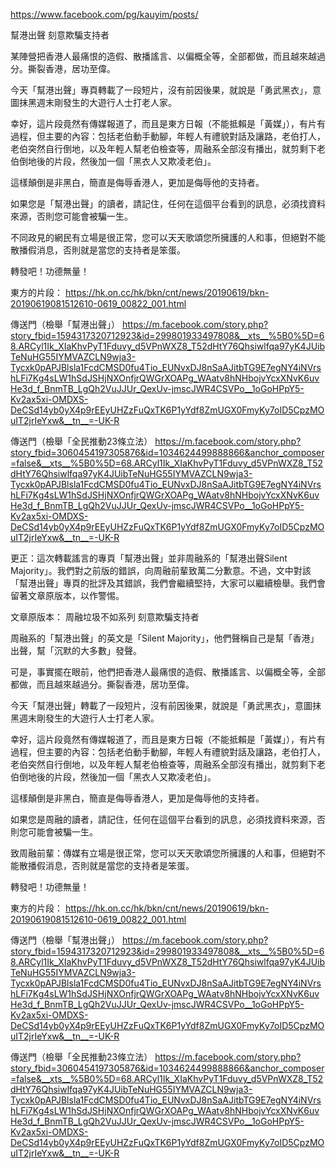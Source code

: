 https://www.facebook.com/pg/kauyim/posts/

幫港出聲
刻意欺騙支持者

某陣營把香港人最痛恨的造假、散播謠言、以偏概全等，全部都做，而且越來越過分。撕裂香港，居功至偉。

今天「幫港出聲」專頁轉載了一段短片，沒有前因後果，就說是「勇武黑衣」，意圖抹黑週末剛發生的大遊行人士打老人家。

幸好，這片段竟然有傳媒報道了，而且是東方日報（不能抵賴是「黃媒」），有片有過程，但主要的內容：包括老伯動手動腳，年輕人有禮貌對話及讓路，老伯打人，老伯突然自行倒地，以及年輕人幫老伯檢查等，周融系全部沒有播出，就剪剩下老伯倒地後的片段，然後加一個「黑衣人又欺凌老伯」。

這樣顛倒是非黑白，簡直是侮辱香港人，更加是侮辱他的支持者。

如果您是「幫港出聲」的讀者，請記住，任何在這個平台看到的訊息，必須找資料來源，否則您可能會被騙一生。

不同政見的網民有立場是很正常，您可以天天歌頌您所擁護的人和事，但絕對不能散播假消息，否則就是當您的支持者是笨蛋。

轉發吧！功德無量！

東方的片段：
https://hk.on.cc/hk/bkn/cnt/news/20190619/bkn-20190619081512610-0619_00822_001.html

傳送門（檢舉「幫港出聲」）
https://m.facebook.com/story.php?story_fbid=1594317320712923&id=299801933497808&__xts__%5B0%5D=68.ARCyl1Ik_XIaKhvPyT1Fduvy_d5VPnWXZ8_T52dHtY76Qhsiwlfqa97yK4JUibTeNuHG55IYMVAZCLN9wja3-Tycxk0pAPJBlsla1FcdCMSD0fu4Tio_EUNvxDJ8nSaAJitbTG9E7egNY4iNVrshLFi7Kg4sLW1hSdJSHjNXOnfjrQWGrXOAPg_WAatv8hNHbojvYcxXNvK6uvHe3d_f_BnmTB_LgQh2VuJJUr_QexUv-jmscJWR4CSVPo__1oGoHPpY5-Kv2ax5xi-OMDXS-DeCSd14yb0yX4p9rEEyUHZzFuQxTK6P1yYdf8ZmUGX0FmyKy7oID5CpzMOuIT2jrIeYxw&__tn__=-UK-R

傳送門（檢舉「全民推動23條立法）
https://m.facebook.com/story.php?story_fbid=3060454197305876&id=1034624499888866&anchor_composer=false&__xts__%5B0%5D=68.ARCyl1Ik_XIaKhvPyT1Fduvy_d5VPnWXZ8_T52dHtY76Qhsiwlfqa97yK4JUibTeNuHG55IYMVAZCLN9wja3-Tycxk0pAPJBlsla1FcdCMSD0fu4Tio_EUNvxDJ8nSaAJitbTG9E7egNY4iNVrshLFi7Kg4sLW1hSdJSHjNXOnfjrQWGrXOAPg_WAatv8hNHbojvYcxXNvK6uvHe3d_f_BnmTB_LgQh2VuJJUr_QexUv-jmscJWR4CSVPo__1oGoHPpY5-Kv2ax5xi-OMDXS-DeCSd14yb0yX4p9rEEyUHZzFuQxTK6P1yYdf8ZmUGX0FmyKy7oID5CpzMOuIT2jrIeYxw&__tn__=-UK-R

更正：這次轉載謠言的專頁「幫港出聲」並非周融系的「幫港出聲Silent Majority」。我們對之前版的錯誤，向周融前輩致萬二分歉意。不過，文中對該「幫港出聲」專頁的批評及其錯誤，我們會繼續堅持，大家可以繼續檢舉。我們會留著文章原版本，以作警惕。

文章原版本：
周融垃圾不如系列
刻意欺騙支持者

周融系的「幫港出聲」的英文是「Silent Majority」，他們聲稱自己是幫「香港」出聲，幫「沉默的大多數」發聲。

可是，事實擺在眼前，他們把香港人最痛恨的造假、散播謠言、以偏概全等，全部都做，而且越來越過分。撕裂香港，居功至偉。

今天「幫港出聲」轉載了一段短片，沒有前因後果，就說是「勇武黑衣」，意圖抹黑週末剛發生的大遊行人士打老人家。

幸好，這片段竟然有傳媒報道了，而且是東方日報（不能抵賴是「黃媒」），有片有過程，但主要的內容：包括老伯動手動腳，年輕人有禮貌對話及讓路，老伯打人，老伯突然自行倒地，以及年輕人幫老伯檢查等，周融系全部沒有播出，就剪剩下老伯倒地後的片段，然後加一個「黑衣人又欺凌老伯」。

這樣顛倒是非黑白，簡直是侮辱香港人，更加是侮辱他的支持者。

如果您是周融的讀者，請記住，任何在這個平台看到的訊息，必須找資料來源，否則您可能會被騙一生。

致周融前輩：傳媒有立場是很正常，您可以天天歌頌您所擁護的人和事，但絕對不能散播假消息，否則就是當您的支持者是笨蛋。

轉發吧！功德無量！

東方的片段：
https://hk.on.cc/hk/bkn/cnt/news/20190619/bkn-20190619081512610-0619_00822_001.html

傳送門（檢舉「幫港出聲」）
https://m.facebook.com/story.php?story_fbid=1594317320712923&id=299801933497808&__xts__%5B0%5D=68.ARCyl1Ik_XIaKhvPyT1Fduvy_d5VPnWXZ8_T52dHtY76Qhsiwlfqa97yK4JUibTeNuHG55IYMVAZCLN9wja3-Tycxk0pAPJBlsla1FcdCMSD0fu4Tio_EUNvxDJ8nSaAJitbTG9E7egNY4iNVrshLFi7Kg4sLW1hSdJSHjNXOnfjrQWGrXOAPg_WAatv8hNHbojvYcxXNvK6uvHe3d_f_BnmTB_LgQh2VuJJUr_QexUv-jmscJWR4CSVPo__1oGoHPpY5-Kv2ax5xi-OMDXS-DeCSd14yb0yX4p9rEEyUHZzFuQxTK6P1yYdf8ZmUGX0FmyKy7oID5CpzMOuIT2jrIeYxw&__tn__=-UK-R

傳送門（檢舉「全民推動23條立法）
https://m.facebook.com/story.php?story_fbid=3060454197305876&id=1034624499888866&anchor_composer=false&__xts__%5B0%5D=68.ARCyl1Ik_XIaKhvPyT1Fduvy_d5VPnWXZ8_T52dHtY76Qhsiwlfqa97yK4JUibTeNuHG55IYMVAZCLN9wja3-Tycxk0pAPJBlsla1FcdCMSD0fu4Tio_EUNvxDJ8nSaAJitbTG9E7egNY4iNVrshLFi7Kg4sLW1hSdJSHjNXOnfjrQWGrXOAPg_WAatv8hNHbojvYcxXNvK6uvHe3d_f_BnmTB_LgQh2VuJJUr_QexUv-jmscJWR4CSVPo__1oGoHPpY5-Kv2ax5xi-OMDXS-DeCSd14yb0yX4p9rEEyUHZzFuQxTK6P1yYdf8ZmUGX0FmyKy7oID5CpzMOuIT2jrIeYxw&__tn__=-UK-R